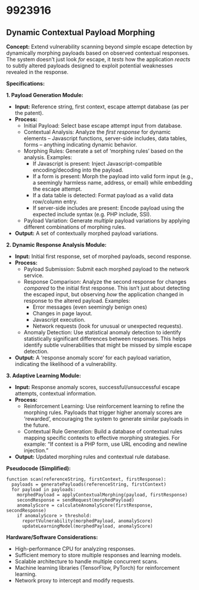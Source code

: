 # 9923916

## Dynamic Contextual Payload Morphing

**Concept:** Extend vulnerability scanning beyond simple escape detection by dynamically morphing payloads based on observed contextual responses. The system doesn’t just look *for* escape, it *tests* how the application *reacts* to subtly altered payloads designed to exploit potential weaknesses revealed in the response.

**Specifications:**

**1. Payload Generation Module:**

*   **Input:** Reference string, first context, escape attempt database (as per the patent).
*   **Process:**
    *   Initial Payload: Select base escape attempt input from database.
    *   Contextual Analysis: Analyze the *first response* for dynamic elements – Javascript functions, server-side includes, data tables, forms – anything indicating dynamic behavior.
    *   Morphing Rules: Generate a set of ‘morphing rules’ based on the analysis.  Examples:
        *   If Javascript is present: Inject Javascript-compatible encoding/decoding into the payload.
        *   If a form is present:  Morph the payload into valid form input (e.g., a seemingly harmless name, address, or email) while embedding the escape attempt.
        *   If a data table is detected: Format payload as a valid data row/column entry.
        *   If server-side includes are present: Encode payload using the expected include syntax (e.g. PHP include, SSI).
    *   Payload Variation:  Generate *multiple* payload variations by applying different combinations of morphing rules.
*   **Output:** A set of contextually morphed payload variations.

**2. Dynamic Response Analysis Module:**

*   **Input:** Initial first response, set of morphed payloads, second response.
*   **Process:**
    *   Payload Submission: Submit each morphed payload to the network service.
    *   Response Comparison:  Analyze the second response for changes *compared* to the initial first response. This isn’t just about detecting the escaped input, but observing *how* the application changed in response to the altered payload. Examples:
        *   Error messages (even seemingly benign ones)
        *   Changes in page layout.
        *   Javascript execution.
        *   Network requests (look for unusual or unexpected requests).
    *   Anomaly Detection: Use statistical anomaly detection to identify statistically significant differences between responses. This helps identify subtle vulnerabilities that might be missed by simple escape detection.
*   **Output:**  A ‘response anomaly score’ for each payload variation, indicating the likelihood of a vulnerability.

**3. Adaptive Learning Module:**

*   **Input:**  Response anomaly scores, successful/unsuccessful escape attempts, contextual information.
*   **Process:**
    *   Reinforcement Learning: Use reinforcement learning to refine the morphing rules. Payloads that trigger higher anomaly scores are ‘rewarded’, encouraging the system to generate similar payloads in the future.
    *   Contextual Rule Generation: Build a database of contextual rules mapping specific contexts to effective morphing strategies.  For example: “If context is a PHP form, use URL encoding and newline injection.”
*   **Output:**  Updated morphing rules and contextual rule database.

**Pseudocode (Simplified):**

```
function scan(referenceString, firstContext, firstResponse):
  payloads = generatePayloads(referenceString, firstContext)
  for payload in payloads:
    morphedPayload = applyContextualMorphing(payload, firstResponse)
    secondResponse = sendRequest(morphedPayload)
    anomalyScore = calculateAnomalyScore(firstResponse, secondResponse)
    if anomalyScore > threshold:
      reportVulnerability(morphedPayload, anomalyScore)
      updateLearningModel(morphedPayload, anomalyScore)
```

**Hardware/Software Considerations:**

*   High-performance CPU for analyzing responses.
*   Sufficient memory to store multiple responses and learning models.
*   Scalable architecture to handle multiple concurrent scans.
*   Machine learning libraries (TensorFlow, PyTorch) for reinforcement learning.
*   Network proxy to intercept and modify requests.